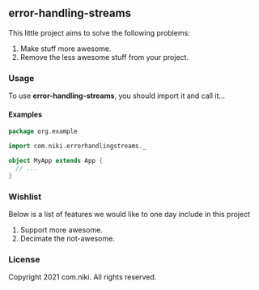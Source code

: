 ## error-handling-streams

This little project aims to solve the following problems:

1. Make stuff more awesome.
2. Remove the less awesome stuff from your project.

### Usage

To use **error-handling-streams**, you should import it and call it...

#### Examples

```scala
package org.example

import com.niki.errorhandlingstreams._

object MyApp extends App {
  // ...
}
```

### Wishlist

Below is a list of features we would like to one day include in this project

1. Support more awesome.
2. Decimate the not-awesome.

### License

Copyright 2021 com.niki. All rights reserved.
